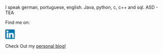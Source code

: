 
I speak german, portuguese, english.
Java, python, c, c++ and sql.
ASD - TEA


Find me on:
 
 <div>
 <a href="https://www.linkedin.com/in/gisela-ortt-2bb40a196/" target="blank"><img align="center" src="linkedinLogo.png" alt="linkedin" height="30" width="30"/>  </a>
 </div>

Check Out my [personal blog!](https://giselaortt.github.io/)

